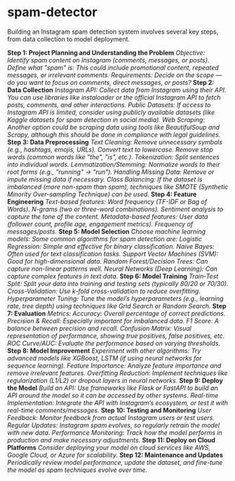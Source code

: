 # spam-detector
 Building an Instagram spam detection system involves several key steps, from data collection to model deployment.
 
**Step 1: Project Planning and Understanding the Problem**
_Objective: Identify spam content on Instagram (comments, messages, or posts).
Define what "spam" is: This could include promotional content, repeated messages, or irrelevant comments.
Requirements: Decide on the scope — do you want to focus on comments, direct messages, or posts?_
**Step 2: Data Collection**
_Instagram API: Collect data from Instagram using their API. You can use libraries like instaloader or the official Instagram API to fetch posts, comments, and other interactions.
Public Datasets: If access to Instagram API is limited, consider using publicly available datasets (like Kaggle datasets for spam detection in social media).
Web Scraping: Another option could be scraping data using tools like BeautifulSoup and Scrapy, although this should be done in compliance with legal guidelines._
**Step 3: Data Preprocessing**
_Text Cleaning:
Remove unnecessary symbols (e.g., hashtags, emojis, URLs).
Convert text to lowercase.
Remove stop words (common words like "the", "is", etc.).
Tokenization: Split sentences into individual words.
Lemmatization/Stemming: Normalize words to their root forms (e.g., "running" → "run").
Handling Missing Data: Remove or impute missing data if necessary.
Class Balancing: If the dataset is imbalanced (more non-spam than spam), techniques like SMOTE (Synthetic Minority Over-sampling Technique) can be used._
**Step 4: Feature Engineering**
_Text-based features:
Word frequency (TF-IDF or Bag of Words).
N-grams (two or three-word combinations).
Sentiment analysis to capture the tone of the content.
Metadata-based features:
User data (follower count, profile age, engagement metrics).
Frequency of messages/posts._
**Step 5: Model Selection**
_Choose machine learning models: Some common algorithms for spam detection are:
Logistic Regression: Simple and effective for binary classification.
Naive Bayes: Often used for text classification tasks.
Support Vector Machines (SVM): Good for high-dimensional data.
Random Forest/Decision Trees: Can capture non-linear patterns well.
Neural Networks (Deep Learning): Can capture complex features in text data._
**Step 6: Model Training**
_Train-Test Split: Split your data into training and testing sets (typically 80/20 or 70/30).
Cross-Validation: Use k-fold cross-validation to reduce overfitting.
Hyperparameter Tuning: Tune the model’s hyperparameters (e.g., learning rate, tree depth) using techniques like Grid Search or Random Search._
**Step 7: Evaluation**
_Metrics:
Accuracy: Overall percentage of correct predictions.
Precision & Recall: Especially important for imbalanced data.
F1 Score: A balance between precision and recall.
Confusion Matrix: Visual representation of performance, showing true positives, false positives, etc.
ROC Curve/AUC: Evaluate the performance based on varying thresholds._
**Step 8: Model Improvement**
_Experiment with other algorithms: Try advanced models like XGBoost, LSTM (if using neural networks for sequence learning).
Feature Importance: Analyze feature importance and remove irrelevant features.
Overfitting Reduction: Implement techniques like regularization (L1/L2) or dropout layers in neural networks._
**Step 9: Deploy the Model**
_Build an API: Use frameworks like Flask or FastAPI to build an API around the model so it can be accessed by other systems.
Real-time Implementation: Integrate the API with Instagram’s ecosystem, or test it with real-time comments/messages._
**Step 10: Testing and Monitoring**
_User Feedback: Monitor feedback from actual Instagram users or test users.
Regular Updates: Instagram spam evolves, so regularly retrain the model with new data.
Performance Monitoring: Track how the model performs in production and make necessary adjustments._
**Step 11: Deploy on Cloud Platforms**
_Consider deploying your model on cloud services like AWS, Google Cloud, or Azure for scalability._
**Step 12: Maintenance and Updates**
_Periodically review model performance, update the dataset, and fine-tune the model as spam techniques evolve over time._
